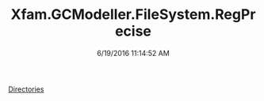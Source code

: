 ﻿---
title: Xfam.GCModeller.FileSystem.RegPrecise
date: 6/19/2016 11:14:52 AM
---

[Directories](T-Xfam.GCModeller.FileSystem.RegPrecise.Directories.html)
